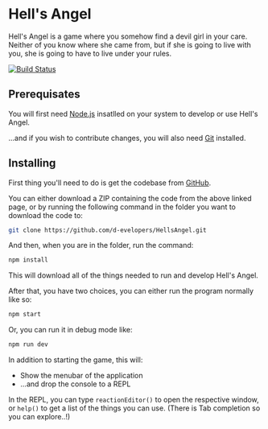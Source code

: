 # Hell's Angel #
Hell's Angel is a game where you somehow find a devil girl in your
care. Neither of you know where she came from, but if she is going to
live with you, she is going to have to live under your rules.

[![Build Status](https://travis-ci.org/d-evelopers/HellsAngel.svg?branch=master)](https://travis-ci.org/d-evelopers/HellsAngel)

## Prerequisates ##
You will first need [Node.js](https://nodejs.org/en/) insatlled on
your system to develop or use Hell's Angel.

...and if you wish to contribute changes, you will also need
[Git](https://git-scm.com/) installed.

## Installing ##
First thing you'll need to do is get the codebase from
[GitHub](https://github.com/d-evelopers/HellsAngel).

You can either download a ZIP containing the code from the above
linked page, or by running the following command in the folder you
want to download the code to:
```sh
git clone https://github.com/d-evelopers/HellsAngel.git
```

And then, when you are in the folder, run the command:
```sh
npm install
```

This will download all of the things needed to run and develop Hell's
Angel.

After that, you have two choices, you can either run the program
normally like so:
```sh
npm start
```

Or, you can run it in debug mode like:
```sh
npm run dev
```
In addition to starting the game, this will:
- Show the menubar of the application
- ...and drop the console to a REPL

In the REPL, you can type `reactionEditor()` to open the respective
window, or `help()` to get a list of the things you can use. (There is
Tab completion so you can explore..!)
